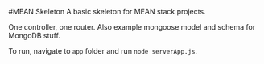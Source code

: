#MEAN Skeleton
A basic skeleton for MEAN stack projects.

One controller, one router. Also example mongoose model and schema for MongoDB stuff.

To run, navigate to `app` folder and run `node serverApp.js`.
